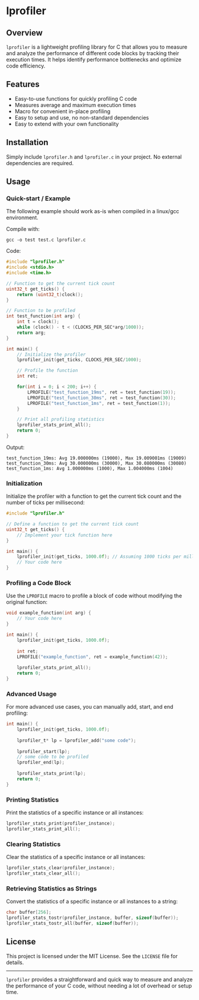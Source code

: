 
# lprofiler

## Overview

`lprofiler` is a lightweight profiling library for C that allows you to measure and analyze the performance of different code blocks by tracking their execution times. It helps identify performance bottlenecks and optimize code efficiency.

## Features

- Easy-to-use functions for quickly profiling C code
- Measures average and maximum execution times
- Macro for convenient in-place profiling
- Easy to setup and use, no non-standard dependencies
- Easy to extend with your own functionality

## Installation

Simply include `lprofiler.h` and `lprofiler.c` in your project. No external dependencies are required.

## Usage

### Quick-start / Example

The following example should work as-is when compiled in a linux/gcc environment.

Compile with:
```
gcc -o test test.c lprofiler.c
```

Code:
```c
#include "lprofiler.h"
#include <stdio.h>
#include <time.h>

// Function to get the current tick count
uint32_t get_ticks() {
    return (uint32_t)clock();
}

// Function to be profiled
int test_function(int arg) {
    int t = clock();
    while (clock() - t < (CLOCKS_PER_SEC*arg/1000));
    return arg;
}

int main() {
    // Initialize the profiler
    lprofiler_init(get_ticks, CLOCKS_PER_SEC/1000);

    // Profile the function
    int ret;

    for(int i = 0; i < 200; i++) {
        LPROFILE("test_function_19ms", ret = test_function(19));
        LPROFILE("test_function_30ms", ret = test_function(30));
        LPROFILE("test_function_1ms", ret = test_function(1));
    }

    // Print all profiling statistics
    lprofiler_stats_print_all();
    return 0;
}
```

Output:
```
test_function_19ms: Avg 19.000000ms (19000), Max 19.009001ms (19009)
test_function_30ms: Avg 30.000000ms (30000), Max 30.080000ms (30080)
test_function_1ms: Avg 1.000000ms (1000), Max 1.004000ms (1004)
```

### Initialization

Initialize the profiler with a function to get the current tick count and the number of ticks per millisecond:

```c
#include "lprofiler.h"

// Define a function to get the current tick count
uint32_t get_ticks() {
    // Implement your tick function here
}

int main() {
    lprofiler_init(get_ticks, 1000.0f); // Assuming 1000 ticks per millisecond
    // Your code here
}
```

### Profiling a Code Block

Use the `LPROFILE` macro to profile a block of code without modifying the original function:

```c
void example_function(int arg) {
    // Your code here
}

int main() {
    lprofiler_init(get_ticks, 1000.0f);
    
    int ret;
    LPROFILE("example_function", ret = example_function(42));
    
    lprofiler_stats_print_all();
    return 0;
}
```

### Advanced Usage

For more advanced use cases, you can manually add, start, and end profiling:

```c
int main() {
    lprofiler_init(get_ticks, 1000.0f);
    
    lprofiler_t* lp = lprofiler_add("some code");
    
    lprofiler_start(lp);
    // some code to be profiled
    lprofiler_end(lp);
    
    lprofiler_stats_print(lp);
    return 0;
}
```

### Printing Statistics

Print the statistics of a specific instance or all instances:

```c
lprofiler_stats_print(profiler_instance);
lprofiler_stats_print_all();
```

### Clearing Statistics

Clear the statistics of a specific instance or all instances:

```c
lprofiler_stats_clear(profiler_instance);
lprofiler_stats_clear_all();
```

### Retrieving Statistics as Strings

Convert the statistics of a specific instance or all instances to a string:

```c
char buffer[256];
lprofiler_stats_tostr(profiler_instance, buffer, sizeof(buffer));
lprofiler_stats_tostr_all(buffer, sizeof(buffer));
```

## License

This project is licensed under the MIT License. See the `LICENSE` file for details.

---

`lprofiler` provides a straightforward and quick way to measure and analyze the performance of your C code, without needing a lot of overhead or setup time.
